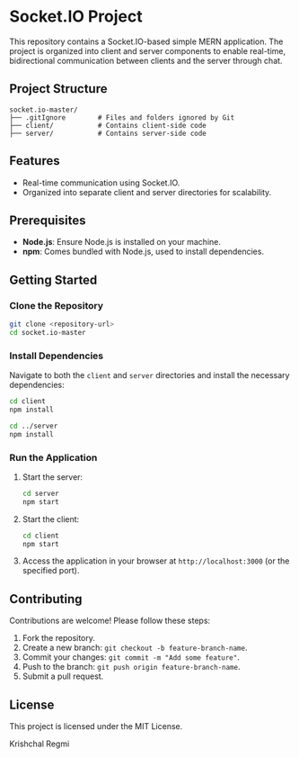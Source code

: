 
# Socket.IO Project

This repository contains a Socket.IO-based simple MERN application. The project is organized into client and server components to enable real-time, bidirectional communication between clients and the server through chat.

## Project Structure

```
socket.io-master/
├── .gitIgnore        # Files and folders ignored by Git
├── client/           # Contains client-side code
├── server/           # Contains server-side code
```

## Features

- Real-time communication using Socket.IO.
- Organized into separate client and server directories for scalability.

## Prerequisites

- **Node.js**: Ensure Node.js is installed on your machine.
- **npm**: Comes bundled with Node.js, used to install dependencies.

## Getting Started

### Clone the Repository

```bash
git clone <repository-url>
cd socket.io-master
```

### Install Dependencies

Navigate to both the `client` and `server` directories and install the necessary dependencies:

```bash
cd client
npm install

cd ../server
npm install
```

### Run the Application

1. Start the server:
   ```bash
   cd server
   npm start
   ```

2. Start the client:
   ```bash
   cd client
   npm start
   ```

3. Access the application in your browser at `http://localhost:3000` (or the specified port).

## Contributing

Contributions are welcome! Please follow these steps:

1. Fork the repository.
2. Create a new branch: `git checkout -b feature-branch-name`.
3. Commit your changes: `git commit -m "Add some feature"`.
4. Push to the branch: `git push origin feature-branch-name`.
5. Submit a pull request.

## License

This project is licensed under the MIT License.

Krishchal Regmi
